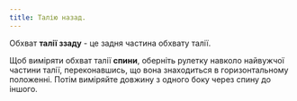```yaml
---
title: Талію назад.
---
```


Обхват **талії ззаду** - це задня частина обхвату талії.

Щоб виміряти обхват талії **спини**, оберніть рулетку навколо найвужчої частини талії, переконавшись, що вона знаходиться в горизонтальному положенні. Потім виміряйте довжину з одного боку через спину до іншого.
